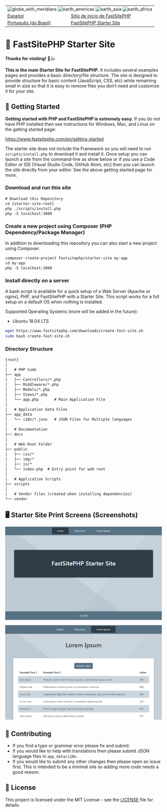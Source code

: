 <table>
	<tbody>
		<tr align="center"><td colspan="2">
<g-emoji class="g-emoji" alias="globe_with_meridians" fallback-src="https://github.githubassets.com/images/icons/emoji/unicode/1f310.png"><img class="emoji" alt="globe_with_meridians" height="20" width="20" src="https://github.githubassets.com/images/icons/emoji/unicode/1f310.png"></g-emoji> <g-emoji class="g-emoji" alias="earth_americas" fallback-src="https://github.githubassets.com/images/icons/emoji/unicode/1f30e.png"><img class="emoji" alt="earth_americas" height="20" width="20" src="https://github.githubassets.com/images/icons/emoji/unicode/1f30e.png"></g-emoji> <g-emoji class="g-emoji" alias="earth_asia" fallback-src="https://github.githubassets.com/images/icons/emoji/unicode/1f30f.png"><img class="emoji" alt="earth_asia" height="20" width="20" src="https://github.githubassets.com/images/icons/emoji/unicode/1f30f.png"></g-emoji> <g-emoji class="g-emoji" alias="earth_africa" fallback-src="https://github.githubassets.com/images/icons/emoji/unicode/1f30d.png"><img class="emoji" alt="earth_africa" height="20" width="20" src="https://github.githubassets.com/images/icons/emoji/unicode/1f30d.png"></g-emoji>
		</td></tr>
		<tr>
			<td><a href="https://github.com/fastsitephp/starter-site/blob/master/docs/README.es.md">Español</a>
			</td>
			<td><a href="https://github.com/fastsitephp/starter-site/blob/master/docs/README.es.md">Sitio de inicio de FastSitePHP</a></td>
		</tr>
		<tr>
			<td><a href="https://github.com/fastsitephp/starter-site/blob/master/docs/README.pt-BR.md">Português (do Brasil)</a>
			</td>
			<td><a href="https://github.com/fastsitephp/starter-site/blob/master/docs/README.pt-BR.md">FastSitePHP Starter Site</a></td>
		</tr>
	</tbody>
</table>

# 🌟 FastSitePHP Starter Site

**Thanks for visiting!** 🌠👍

**This is the main Starter Site for FastSitePHP.** It includes several examples pages and provides a basic directory/file structure. The site is designed to provide structure for basic content (JavaScript, CSS, etc) while remaining small in size so that it is easy to remove files you don’t need and customize it for your site.

## :rocket: Getting Started

**Getting started with PHP and FastSitePHP is extremely easy.** If you do not have PHP installed then see instructions for Windows, Mac, and Linux on the getting started page:

https://www.fastsitephp.com/en/getting-started

The starter site does not include the Framework so you will need to run `scripts/install.php` to download it and install it. Once setup you can launch a site from the command-line as show below or if you use a Code Editor or IDE [Visual Studio Code, GitHub Atom, etc] then you can launch the site directly from your editor. See the above getting started page for more.

### Download and run this site

~~~text
# Download this Repository
cd {starter-site-root}
php ./scripts/install.php
php -S localhost:3000
~~~

### Create a new project using Composer (PHP Dependency/Package Manager)

In addition to downloading this repository you can also start a new project using Composer.

~~~text
composer create-project fastsitephp/starter-site my-app
cd my-app
php -S localhost:3000
~~~

### Install directly on a server

A bash script is available for a quick setup of a Web Server (Apache or nginx), PHP, and FastSitePHP with a Starter Site. This script works for a full setup on a default OS when nothing is installed.

Supported Operating Systems (more will be added in the future):

* Ubuntu 18.04 LTS

~~~bash
wget https://www.fastsitephp.com/downloads/create-fast-site.sh
sudo bash create-fast-site.sh
~~~

### Directory Structure

```text
{root}
|
|   # PHP Code
├── app
|   ├── Controllers/*.php
|   ├── Middleware/*.php
|   ├── Models/*.php
|   ├── Views/*.php
│   └── app.php       # Main Application File
│
|   # Application Data Files
├── app_data
│   └── i18n/*.json   # JSON Files for Multiple languages
│
|   # Documentation
├── docs
│
|   # Web Root Folder
├── public
|   ├── css/*
|   ├── img/*
|   ├── js/*
│   └── index.php  # Entry point for web root
│
|   # Application Scripts
├── scripts
│
|   # Vendor files (created when installing dependencies)
└── vendor
```

## :desktop_computer: Starter Site Print Screens (Screenshots)

![Starter Site Home Page](https://raw.githubusercontent.com/fastsitephp/static-files/master/img/starter_site/2019-06-17/home-page.png)

![Starter Site Example Page](https://raw.githubusercontent.com/fastsitephp/static-files/master/img/starter_site/2019-06-17/data-page.png)

## :handshake: Contributing

* If you find a typo or grammar error please fix and submit.
* If you would like to help with translations then please submit JSON language files in `app_data/i18n`.
* If you would like to submit any other changes then please open an issue first. This is intended to be a minimal site so adding more code needs a good reason.

## :memo: License

This project is licensed under the MIT License - see the [LICENSE](LICENSE) file for details.
